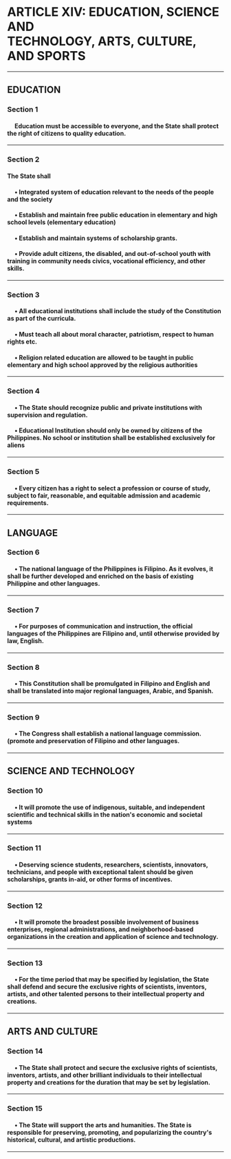 <h1>
    ARTICLE XIV: EDUCATION, SCIENCE AND <br> TECHNOLOGY, ARTS, CULTURE, AND SPORTS
</h1>

___

<h2>
    EDUCATION
</h2>

<h3>
    Section 1
</h3>

<h4>
&emsp; Education must be accessible to everyone, and the State shall protect the right of citizens
    to quality education.
</h4>

___

<h3>
    Section 2
</h3>

<h4>
    The State shall
</h4> 

<h4>
&emsp; • Integrated system of education relevant to the needs of the people and the society
</h4> 

<h4>
&emsp; • Establish and maintain free public education in 
    elementary and high school levels (elementary education)
</h4> 

<h4>
&emsp; • Establish and maintain systems of scholarship grants.
</h4> 

<h4>
&emsp; •  Provide adult citizens, the disabled, and out-of-school youth with training in
    community needs civics, vocational efficiency, and other skills.
</h4> 

___

<h3>
    Section 3
</h3>

<h4>
&emsp; • All educational institutions shall include the study of the Constitution as part of
    the curricula.
</h4>

<h4>
&emsp; • Must teach all about moral character, patriotism, respect to human rights etc.
</h4>

<h4>
&emsp; • Religion related education are allowed to be taught in public elementary 
    and high school approved by the religious authorities 
</h4>

___

<h3>
    Section 4
</h3>

<h4>
&emsp; • The State should recognize public and private institutions
    with supervision and regulation.
</h4>

<h4>
&emsp; • Educational Institution should only be owned by citizens of the Philippines.
    No school or institution shall be established exclusively for aliens
</h4>

___

<h3>
    Section 5
</h3>


<h4>
&emsp; • Every citizen has a right to select a profession or course of study, subject to fair,
    reasonable, and equitable admission and academic requirements.
</h4>

___

<h2>
    LANGUAGE
</h2>


<h3>
    Section 6
</h3>

<h4>
&emsp; • The national language of the Philippines is Filipino. As it evolves, it shall be further
    developed and enriched on the basis of existing Philippine and other languages.
</h4>

___

<h3>
    Section 7
</h3>

<h4>
&emsp; • For purposes of communication and instruction, the official languages of the Philippines
    are Filipino and, until otherwise provided by law, English.  
</h4>

___

<h3>
    Section 8
</h3>

<h4>
&emsp; • This Constitution shall be promulgated in Filipino and English and shall be translated into
    major regional languages, Arabic, and Spanish.
</h4>

___

<h3>
    Section 9
</h3>

<h4>
&emsp; • The Congress shall establish a national language commission. (promote and preservation of Filipino and
    other languages. 
</h4>

___

<h2>
    SCIENCE AND TECHNOLOGY
</h2>

<h3>
    Section 10
</h3>

<h4>
&emsp; • It will promote the use of indigenous, suitable, 
    and independent scientific and technical skills in the nation's economic and societal systems
</h4>

___

<h3>
    Section 11
</h3>

<h4>
&emsp; • Deserving science students, researchers, scientists, innovators, technicians, 
    and people with exceptional talent should be given scholarships, grants in-aid, or other forms of incentives.
</h4>

___

<h3>
    Section 12
</h3>

<h4>
&emsp; • It will promote the broadest possible involvement of business enterprises, 
    regional administrations, and neighborhood-based organizations in the creation and 
    application of science and technology.
</h4>

___

<h3>
    Section 13
</h3>

<h4>
&emsp; • For the time period that may be specified by legislation, the State shall defend and 
    secure the exclusive rights of scientists, inventors, artists, and other talented persons 
    to their intellectual property and creations.
</h4>

___

<h2>
    ARTS AND CULTURE
</h2>

<h3>
    Section 14
</h3>

<h4>
&emsp; • The State shall protect and secure the exclusive rights of scientists, inventors, artists, 
    and other brilliant individuals to their intellectual property and creations for the duration that 
    may be set by legislation.
</h4>

___

<h3>
    Section 15
</h3>

<h4>
&emsp; • The State will support the arts and humanities. The State is responsible for preserving, promoting, 
    and popularizing the country's historical, cultural, and artistic productions.
</h4>

___